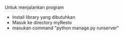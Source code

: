Untuk menjalankan program
- Install library yang dibutuhkan
- Masuk ke directory myResto
- masukan command "python manage.py runserver"
